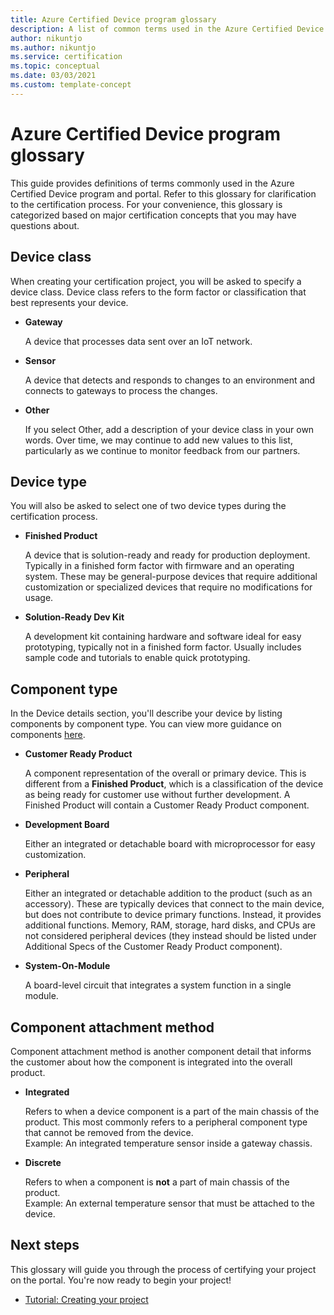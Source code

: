 ```yaml
---
title: Azure Certified Device program glossary
description: A list of common terms used in the Azure Certified Device program
author: nikuntjo
ms.author: nikuntjo
ms.service: certification
ms.topic: conceptual 
ms.date: 03/03/2021
ms.custom: template-concept
---
```


# Azure Certified Device program glossary

This guide provides definitions of terms commonly used in the Azure Certified Device program and portal. Refer to this glossary for clarification to the certification process. For your convenience, this glossary is categorized based on major certification concepts that you may have questions about.

## Device class

When creating your certification project, you will be asked to specify a device class. Device class refers to the form factor or classification that best represents your device.

- **Gateway**

    A device that processes data sent over an IoT network.

- **Sensor**

    A device that detects and responds to changes to an environment and connects to gateways to process the changes.

- **Other**

    If you select Other, add a description of your device class in your own words. Over time, we may continue to add new values to this list, particularly as we continue to monitor feedback from our partners.

## Device type

You will also be asked to select one of two device types during the certification process.

- **Finished Product**

    A device that is solution-ready and ready for production deployment. Typically in a finished form factor with firmware and an operating system. These may be general-purpose devices that require additional customization or specialized devices that require no modifications for usage.
- **Solution-Ready Dev Kit**

    A development kit containing hardware and software ideal for easy prototyping, typically not in a finished form factor. Usually includes sample code and tutorials to enable quick prototyping.

## Component type

In the Device details section, you'll describe your device by listing components by component type. You can view more guidance on components [here](./how-to-using-the-components-feature.md).

- **Customer Ready Product**

    A component representation of the overall or primary device. This is different from a **Finished Product**, which is a classification of the device as being ready for customer use without further development. A Finished Product will contain a Customer Ready Product component.
- **Development Board**

    Either an integrated or detachable board with microprocessor for easy customization.
- **Peripheral**

    Either an integrated or detachable addition to the product (such as an accessory). These are typically devices that connect to the main device, but does not contribute to device primary functions. Instead, it provides additional functions. Memory, RAM, storage, hard disks, and CPUs are not considered peripheral devices (they instead should be listed under Additional Specs of the Customer Ready Product component).
- **System-On-Module**  

    A board-level circuit that integrates a system function in a single module.

## Component attachment method

Component attachment method is another component detail that informs the customer about how the component is integrated into the overall product.

- **Integrated**
 
    Refers to when a device component is a part of the main chassis of the product. This most commonly refers to a peripheral component type that cannot be removed from the device.  
    Example: An integrated temperature sensor inside a gateway chassis.

- **Discrete**

    Refers to when a component is **not** a part of main chassis of the product.  
    Example: An external temperature sensor that must be attached to the device.


## Next steps

This glossary will guide you through the process of certifying your project on the portal. You're now ready to begin your project!
- [Tutorial: Creating your project](./tutorial-01-creating-your-project.md)

